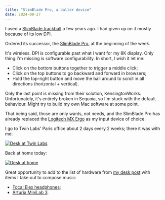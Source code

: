 ```yaml
---
title: "SlimBlade Pro, a baller device"
date: 2024-09-27
---
```


I used a [SlimBlade trackball](https://www.kensington.com/p/products/ergonomic-desk-accessories/ergonomic-input-devices/slimblade-trackball/) a few years ago. I had given up on it mostly because of its low DPI.

Ordered its successor, the [SlimBlade Pro](https://www.kensington.com/p/products/electronic-control-solutions/trackball-products/slimblade-pro-trackball/), at the beginning of the week.

It's wireless. DPI is configurable past what I want for my 8K display. Only thing I'm missing is software configurability. In short, I wish it let me:

- Click on the bottom buttons together to trigger a middle click;
- Click on the top buttons to go backward and forward in browsers;
- Hold the top-right button and move the ball around to scroll in all directions (horizontal + vertical).

Only the last point is missing from their solution, KensingtonWorks. Unfortunately, it's entirely broken in Sequoia, so I'm stuck with the default behaviour. Might try to build my own Mac software at some point.

That being said, those are only wants, not needs, and the SlimBlade Pro has already replaced the [Logitech MX Ergo](https://www.logitech.com/products/mice/mx-ergo-wireless-trackball-mouse.html) as my input device of choice.

I go to Twin Labs' Paris office about 2 days every 2 weeks; there it was with me:

[![Desk at Twin Labs](/assets/slimbladepro/work.avif)](/assets/slimbladepro/work.avif)

Back at home today:

[![Desk at home](/assets/slimbladepro/home.avif)](/assets/slimbladepro/home.avif)

Great opportunity to add to the list of hardware from [my desk post](/posts/desk/) with items I take out to compose music:

- [Focal Elex headphones](https://www.focal.com/products/elex);
- [Arturia MiniLab 3](https://www.arturia.com/products/hybrid-synths/minilab-3/overview).
